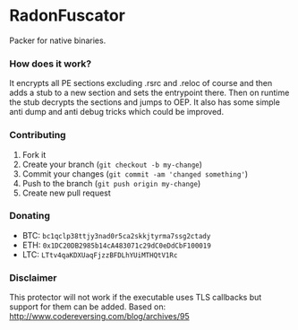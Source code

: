 # RadonFuscator
Packer for native binaries.

### How does it work?
It encrypts all PE sections excluding .rsrc and .reloc of course and then adds a stub to a new section and sets the entrypoint there.
Then on runtime the stub decrypts the sections and jumps to OEP. It also has some simple anti dump and anti debug tricks which could be improved.

### Contributing
1. Fork it
2. Create your branch (`git checkout -b my-change`)
3. Commit your changes (`git commit -am 'changed something'`)
4. Push to the branch (`git push origin my-change`)
5. Create new pull request

### Donating
- BTC: `bc1qclp38ttjy3nad0r5ca2skkjtyrma7ssg2ctady`
- ETH: `0x1DC20DB2985b14cA483071c29dC0eDdCbF100019`
- LTC: `LTtv4qaKDXUaqFjzzBFDLhYUiMTHQtV1Rc`

### Disclaimer
This protector will not work if the executable uses TLS callbacks but support for them can be added.
Based on: http://www.codereversing.com/blog/archives/95
